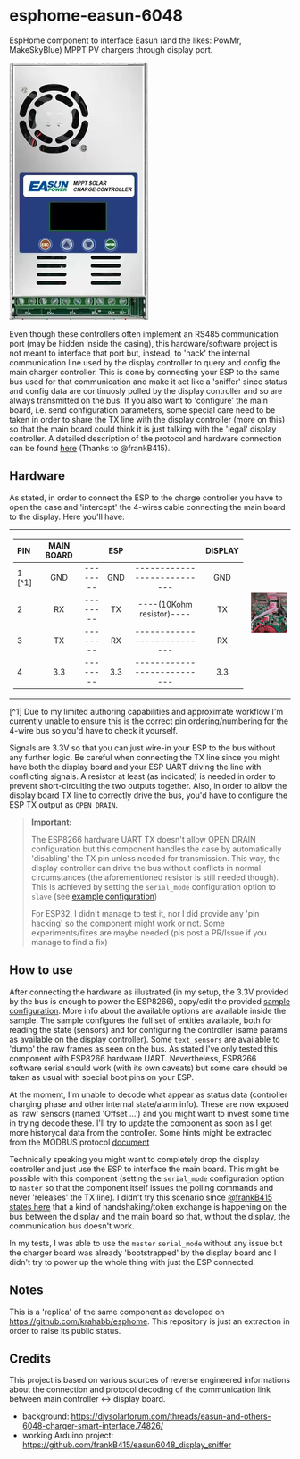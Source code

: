 # esphome-easun-6048
EspHome component to interface Easun (and the likes: PowMr, MakeSkyBlue) MPPT PV chargers through display port.

![Easun 6048 Controller](/components/m3_easun6048/docs/easun6048-mppt-controller.webp)

Even though these controllers often implement an RS485 communication port (may be hidden inside the casing), this hardware/software project is not meant to interface that port but, instead, to 'hack' the internal communication line used by the display controller to query and config the main charger controller.
This is done by connecting your ESP to the same bus used for that communication and make it act like a 'sniffer'
since status and config data are continuosly polled by the display controller and so are always transmitted on the bus. If you also want to 'configure' the main board, i.e. send configuration parameters, some special care need to be taken in order to share the TX line with the display controller (more on this) so that the main board could think it is just talking with the 'legal' display controller. A detailed description of the protocol and hardware connection can be found [here](https://github.com/frankB415/easun6048_display_sniffer) (Thanks to @frankB415).

## Hardware
As stated, in order to connect the ESP to the charge controller you have to open the case and 'intercept' the 4-wires cable connecting the main board to the display. Here you'll have:


<table>
<tr>
<td>

|PIN|MAIN BOARD||ESP||DISPLAY|
|:-|:-:|:-:|:-:|:-:|:-:|
|1 [^1]|GND| --------|GND|--------------------------- |GND|
|2|RX|  --------|TX|----(10Kohm resistor)---- |TX|
|3|TX|  --------|RX|--------------------------- |RX|
|4|3.3| --------|3.3|--------------------------- |3.3|

</td>
<td>

![Picture](/components/m3_easun6048/docs/m3_easun6048_pinout.webp)

</td>
</tr>
</table>

[^1] Due to my limited authoring capabilities and approximate workflow I'm currently unable to ensure this is the correct pin ordering/numbering for the 4-wire bus so you'd have to check it yourself.

Signals are 3.3V so that you can just wire-in your ESP to the bus without any further logic. Be careful when connecting the TX line since you might have both the display board and your ESP UART driving the line with conflicting signals. A resistor at least (as indicated) is needed in order to prevent short-circuiting the two outputs together. Also, in order to allow the display board TX line to correctly drive the bus, you'd have to configure the ESP TX output as `OPEN DRAIN`.

> **Important:**
>
> The ESP8266 hardware UART TX doesn't allow OPEN DRAIN configuration but this component handles the case by automatically 'disabling' the TX pin unless needed for transmission. This way, the display controller can drive the bus without conflicts in normal circumstances (the aforementioned resistor is still needed though). This is achieved by setting the `serial_mode` configuration option to `slave` (see [example configuration](/components/m3_easun6048/docs/m3_easun6048_example.yaml))
>
> For ESP32, I didn't manage to test it, nor I did provide any 'pin hacking' so the component might work or not. Some experiments/fixes are maybe needed (pls post a PR/Issue if you manage to find a fix)

## How to use
After connecting the hardware as illustrated (in my setup, the 3.3V provided by the bus is enough to power the ESP8266), copy/edit the provided [sample configuration](/components/m3_easun6048/docs/m3_easun6048_example.yaml). More info about the available options are available inside the sample. The sample configures the full set of entities available, both for reading the state (sensors) and for configuring the controller (same params as available on the display controller).
Some `text_sensors` are available to 'dump' the raw frames as seen on the bus.
As stated I've only tested this component with ESP8266 hardware UART. Nevertheless, ESP8266 software serial should work (with its own caveats) but some care should be taken as usual with special boot pins on your ESP.

At the moment, I'm unable to decode what appear as status data (controller charging phase and other internal state/alarm info). These are now exposed as 'raw' sensors (named 'Offset ...') and you might want to invest some time in trying decode these. I'll try to update the component as soon as I get more historycal data from the controller. Some hints might be extracted from the MODBUS protocol [document](/components/m3_easun6048/docs/MPPT%20MODBUS%20Protocol%20-%20English%20Version.pdf)

Technically speaking you might want to completely drop the display controller and just use the ESP to interface the main board. This might be possible with this component (setting the `serial_mode` configuration option to `master` so that the component itself issues the polling commands and never 'releases' the TX line). I didn't try this scenario since [@frankB415 states here](https://github.com/frankB415/easun6048_display_sniffer/tree/main?tab=readme-ov-file#paket-injection-to-change-the-settings) that a kind of handshaking/token exchange is happening on the bus between the display and the main board so that, without the display, the communication bus doesn't work.

In my tests, I was able to use the `master` `serial_mode` without any issue but the charger board was already 'bootstrapped' by the display board and I didn't try to power up the whole thing with just the ESP connected.


## Notes
This is a 'replica' of the same component as developed on https://github.com/krahabb/esphome. This repository is just an extraction in order to raise its public status.

## Credits
This project is based on various sources of reverse engineered informations about the connection and protocol decoding of the communication link between main controller <-> display board.
- background: https://diysolarforum.com/threads/easun-and-others-6048-charger-smart-interface.74826/
- working Arduino project: https://github.com/frankB415/easun6048_display_sniffer
